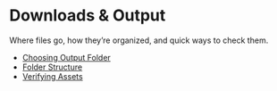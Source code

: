 # Downloads & Output

Where files go, how they’re organized, and quick ways to check them.

- [Choosing Output Folder](choosing-output-folder.md)
- [Folder Structure](folder-structure.md)
- [Verifying Assets](verifying-assets.md)
